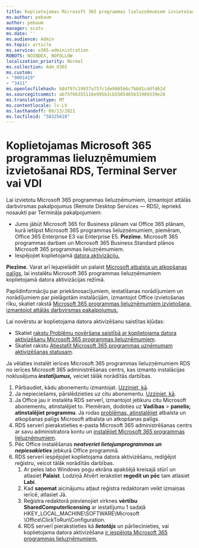 ```yaml
---
title: Koplietojamas Microsoft 365 programmas lieluzņēmumiem izvietošanai RDS, Terminal Server vai VDI
ms.author: pebaum
author: pebaum
manager: scotv
ms.date: ''
ms.audience: Admin
ms.topic: article
ms.service: o365-administration
ROBOTS: NOINDEX, NOFOLLOW
localization_priority: Normal
ms.collection: Adm_O365
ms.custom:
- "9001419"
- "3411"
ms.openlocfilehash: b8df97c19937a757c1de9865b6c7b8d1cddfd62d
ms.sourcegitcommit: ab75f66355116e995b3cb5505465b31989339e28
ms.translationtype: MT
ms.contentlocale: lv-LV
ms.lasthandoff: 08/13/2021
ms.locfileid: "58325610"
---
```

# <a name="deploying-microsoft-365-apps-for-enterprise-for-shared-use-on-rds-terminal-server-or-vdi"></a>Koplietojamas Microsoft 365 programmas lieluzņēmumiem izvietošanai RDS, Terminal Server vai VDI

Lai izvietotu Microsoft 365 programmas lieluzņēmumiem, izmantojot attālās darbvirsmas pakalpojumus (Remote Desktop Services — RDS), iepriekš nosaukti par Termināļa pakalpojumiem:

- Jums jābūt Microsoft 365 for Business plānam vai Office 365 plānam, kurā ietilpst Microsoft 365 programmas lieluzņēmumiem, piemēram, Office 365 Enterprise E3 vai Enterprise E5.
   **Piezīme.** Microsoft 365 programmas darbam un Microsoft 365 Business Standard plānos Microsoft 365 programmas lieluzņēmumiem.
- Iespējojiet koplietojamā [datora aktivizāciju.](https://docs.microsoft.com/DeployOffice/overview-shared-computer-activation)

**Piezīme.** Varat arī lejupielādēt un palaist [Microsoft atbalsta un atkopšanas palīgs,](https://aka.ms/SaRA_OfficeSCA_M365Portal) lai instalētu Microsoft 365 programmas lieluzņēmumiem koplietojamā datora aktivizācijas režīmā.

Papildinformāciju par priekšnosacījumiem, iestatīšanas norādījumiem un norādījumiem par pielāgotām instalācijām, izmantojot Office izvietošanas rīku, skatiet rakstā [Microsoft 365 programmas lieluzņēmumiem izvietošana, izmantojot attālās darbvirsmas pakalpojumus.](https://docs.microsoft.com/DeployOffice/deploy-microsoft-365-apps-remote-desktop-services)

Lai novērstu ar koplietojama datora aktivizēšanu saistītas kļūdas:

- Skatiet [rakstu Problēmu novēršana saistībā ar koplietojama datora aktivizēšanu Microsoft 365 programmas lieluzņēmumiem](https://docs.microsoft.com/DeployOffice/troubleshoot-shared-computer-activation).
- Skatiet rakstu [Atiestatīt Microsoft 365 programmas uzņēmumam aktivizēšanas statusam](https://go.microsoft.com/fwlink/?linkid=2109218).

Ja vēlaties instalēt ierīces Microsoft 365 programmas lieluzņēmumiem RDS no ierīces Microsoft 365 administrēšanas centrs, kas izmanto instalācijas noklusējuma ***iestatījumus,*** veiciet tālāk norādītās darbības.

1. Pārbaudiet, kādu abonementu izmantojat. [Uzziniet, kā](https://docs.microsoft.com/microsoft-365/admin/admin-overview/what-subscription-do-i-have).
2. Ja nepieciešams, pārslēdzieties uz citu abonementu. [Uzziniet, kā](https://docs.microsoft.com/microsoft-365/commerce/subscriptions/switch-to-a-different-plan).
3. Ja Office jau ir instalēta RDS serverī, izmantojot jebkuru citu Microsoft abonementu, atinstalējiet to. Piemēram, dodoties uz **Vadības**  >  **panelis; atinstalējiet programmu**. Ja rodas [problēmas, atinstalējiet](https://aka.ms/SARA-OfficeUninstall-Alchemy) atbalsta un atkopšanas palīgs Microsoft atbalsta un atkopšanas palīgs.
4. RDS serverī pierakstieties e-pasta Microsoft 365 administrēšanas centrs ar savu administratora kontu un [instalējiet Microsoft 365 programmas lieluzņēmumiem](https://portal.office.com/OLS/MySoftware.aspx).
5. Pēc Office instalēšanas ***neatveriet lietojumprogrammas un nepiesakieties*** jebkurā Office programmā.
6. RDS serverī iespējojiet koplietojama datora aktivizēšanu, rediģējot reģistru, veicot tālāk norādītās darbības.
   1. Ar peles labo Windows pogu ekrāna apakšējā kreisajā stūrī un atlasiet **Palaist**. Lodziņā Atvērt ierakstiet **regedit un pēc** tam atlasiet **Labi**.
   2. Kad **saņemat** aicinājumu atļaut reģistra redaktoram veikt izmaiņas ierīcē, atlasiet Jā.
   3. Reģistra redaktorā pievienojiet virknes **vērtību SharedComputerlicensing** ar iestatījumu 1 sadaļā HKEY_LOCAL_MACHINE\SOFTWARE\Microsoft \Office\ClickToRun\Configuration.
   4. RDS serverī pierakstieties kā ***lietotājs*** un pārliecinieties, vai koplietojama datora aktivizēšana [ir iespējota Microsoft 365 programmas lieluzņēmumiem.](https://docs.microsoft.com/DeployOffice/troubleshoot-shared-computer-activation#verify-that-activation-for-microsoft-365-apps-succeeded)
